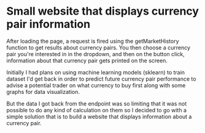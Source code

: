# Small website that displays currency pair information

After loading the page, a request is fired using the getMarketHistory function to get results about currency pairs. You then choose a currency pair you're interested in in the dropdown, and then on the button click, information about that currency pair gets printed on the screen.

Initially I had plans on using machine learning models (sklearn) to train dataset I'd get back in order to predict future currency pair performance to advise a potential trader on what currency to buy first along with some graphs for data visualization.

But the data I got back from the endpoint was so limiting that it was not possible to do any kind of calculation on them so I decided to go with a simple solution that is to build a website that displays information about a currency pair.